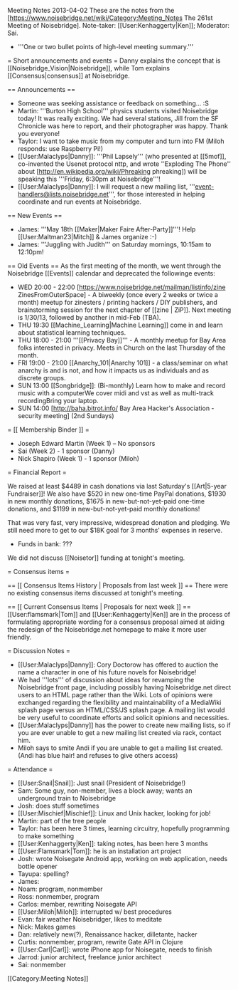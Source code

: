 Meeting Notes 2013-04-02 
 These are the notes from the [https://www.noisebridge.net/wiki/Category:Meeting_Notes The 261st Meeting of Noisebridge]. Note-taker: [[User:Kenhaggerty|Ken]]; Moderator: Sai.
* '''One or two bullet points of high-level meeting summary.'''
 
= Short announcements and events =
Danny explains the concept that is [[Noisebridge_Vision|Noisebridge]], while Tom explains [[Consensus|consensus]] at Noisebridge.

== Announcements ==
* Someone was seeking assistance or feedback on something... :S
* Martin: '''Burton High School''' physics students visited Noisebridge today! It was really exciting. We had several stations, Jill from the SF Chronicle was here to report, and their photographer was happy. Thank you everyone!
* Taylor: I want to take music from my computer and turn into FM (Miloh responds: use Raspberry Pi!)
* [[User:Malaclyps|Danny]]: '''Phil Lapsely''' (who presented at [[5mof]], co-invented the Usenet protocol nttp, and wrote ''Exploding The Phone'' about [http://en.wikipedia.org/wiki/Phreaking phreaking]) will be speaking this '''Friday, 6:30pm at Noisebridge'''!
* [[User:Malaclyps|Danny]]: I will request a new mailing list, '''event-handlers@lists.noisebridge.net''', for those interested in helping coordinate and run events at Noisebridge.

== New Events ==
* James: '''May 18th [[Maker|Maker Faire After-Party]]'''! Help [[User:Maltman23|Mitch]] &amp; James organize :-)
* James: '''Juggling with Judith''' on Saturday mornings, 10:15am to 12:10pm!

== Old Events ==
As the first meeting of the month, we went through the Noisebridge [[Events]] calendar and deprecated the followinge events:
* WED 20:00 - 22:00 [https://www.noisebridge.net/mailman/listinfo/zine ZinesFromOuterSpace] - A biweekly (once every 2 weeks or twice a month) meetup for zinesters / printing hackers / DIY publishers, and brainstorming session for the next chapter of [[zine | ZiP]]. Next meeting is 1/30/13, followed by another in mid-Feb (TBA).
* THU 19:30 [[Machine_Learning|Machine Learning]] come in and learn about statistical learning techniques.
* THU 18:00 - 21:00 '''[[Privacy Bay]]''' - A monthly meetup for Bay Area folks interested in privacy. Meets in Church on the last Thursday of the month.
* FRI 19:00 - 21:00 [[Anarchy_101|Anarchy 101]] - a class/seminar on what anarchy is and is not, and how it impacts us as individuals and as discrete groups.
* SUN 13:00 [[Songbridge]]: (Bi-monthly) Learn how to make and record music with a computerWe cover midi and vst as well as multi-track recordingBring your laptop.
* SUN 14:00 [http://baha.bitrot.info/ Bay Area Hacker's Association - security meeting] (2nd Sundays)

= [[ Membership Binder ]] =
* Joseph Edward Martin (Week 1) – No sponsors
* Sai (Week 2) - 1 sponsor (Danny)
* Nick Shapiro (Week 1) - 1 sponsor (Miloh)

= Financial Report =

We raised at least $4489 in cash donations via last Saturday's [[Art|5-year Fundraiser]]!
We also have $520 in new one-time PayPal donations, $1930 in new monthly donations, $1675 in new-but-not-yet-paid one-time donations, and $1199 in new-but-not-yet-paid monthly donations!

That was very fast, very impressive, widespread donation and pledging.  We still need more to get to our $18K goal for 3 months' expenses in reserve.

* Funds in bank: ???

We did not discuss [[Noisetor]] funding at tonight's meeting.

= Consensus items =

== [[ Consensus Items History | Proposals from last week ]] ==
There were no existing consensus items discussed at tonight's meeting.

== [[ Current Consensus Items | Proposals for next week ]] ==
[[User:flamsmark|Tom]] and [[User:Kenhaggerty|Ken]] are in the process of formulating appropriate wording for a consensus proposal aimed at aiding the redesign of the Noisebridge.net homepage to make it more user friendly.

= Discussion Notes =
* [[User:Malaclyps|Danny]]: Cory Doctorow has offered to auction the name a character in one of his future novels for Noisebridge!
* We had '''lots''' of discussion about ideas for revamping the Noisebridge front page, including possibly having Noisebridge.net direct users to an HTML page rather than the Wiki. Lots of opinions were exchanged regarding the flexibility and maintainability of a MediaWiki splash page versus an HTML/CSS/JS splash page. A mailing list would be very useful to coordinate efforts and solicit opinions and necessities.
* [[User:Malaclyps|Danny]] has the power to create new mailing lists, so if you are ever unable to get a new mailing list created via rack, contact him.
* Miloh says to smite Andi if you are unable to get a mailing list created. (Andi has blue hair! and refuses to give others access)

= Attendance =
* [[User:Snail|Snail]]: Just snail (President of Noisebridge!)
* Sam: Some guy, non-member, lives a block away; wants an underground train to Noisebridge
* Josh: does stuff sometimes
* [[User:Mischief|Mischief]]: Linux and Unix hacker, looking for job!
* Martin: part of the tree people
* Taylor: has been here 3 times, learning circuitry, hopefully programming to make something
* [[User:Kenhaggerty|Ken]]: taking notes, has been here 3 months
* [[User:Flamsmark|Tom]]: he is an installation art project
* Josh: wrote Noisegate Android app, working on web application, needs bottle opener
* Tayupa: spelling?
* James:
* Noam: program, nonmember
* Ross: nonmember, program
* Carlos: member, rewriting Noisegate API
* [[User:Miloh|Miloh]]: interrupted w/ best procedures
* Evan: fair weather Noisebridger, likes to meditate
* Nick: Makes games
* Dan: relatively new(?), Renaissance hacker, dilletante, hacker
* Curtis: nonmember, program, rewrite Gate API in Clojure
* [[User:Carl|Carl]]: wrote iPhone app for Noisegate, needs to finish
* Jarrod: junior architect, freelance junior architect
* Sai: nonmember

[[Category:Meeting Notes]]
